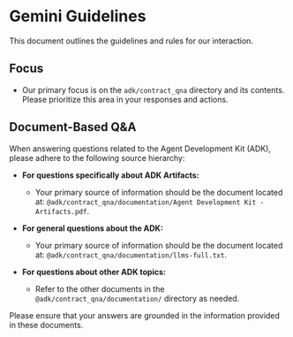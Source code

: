 # Gemini Guidelines

This document outlines the guidelines and rules for our interaction.

## Focus

- Our primary focus is on the `adk/contract_qna` directory and its contents. Please prioritize this area in your responses and actions.

## Document-Based Q&A

When answering questions related to the Agent Development Kit (ADK), please adhere to the following source hierarchy:

-   **For questions specifically about ADK Artifacts:**
    -   Your primary source of information should be the document located at: `@adk/contract_qna/documentation/Agent Development Kit - Artifacts.pdf`.

-   **For general questions about the ADK:**
    -   Your primary source of information should be the document located at: `@adk/contract_qna/documentation/llms-full.txt`.

-   **For questions about other ADK topics:**
    -   Refer to the other documents in the `@adk/contract_qna/documentation/` directory as needed.

Please ensure that your answers are grounded in the information provided in these documents.
